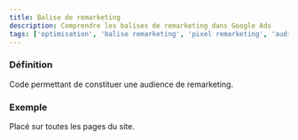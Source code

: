 ```yaml
---
title: Balise de remarketing
description: Comprendre les balises de remarketing dans Google Ads
tags: ['optimisation', 'balise remarketing', 'pixel remarketing', 'audience remarketing', 'reciblage', 'code suivi audience', 'google ads']
---
```


### Définition
Code permettant de constituer une audience de remarketing.

### Exemple
Placé sur toutes les pages du site.
